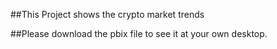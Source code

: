 ##This Project shows the crypto market trends 

##Please download the pbix file to see it at your own desktop.
